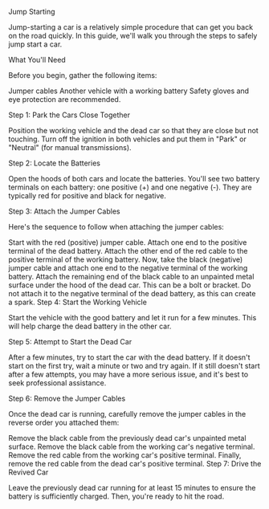 Jump Starting

 Jump-starting a car is a relatively simple procedure that can get you back on the road quickly. In this guide, we'll walk you through the steps to safely jump start a car.

What You'll Need

Before you begin, gather the following items:

Jumper cables
Another vehicle with a working battery
Safety gloves and eye protection are recommended.

Step 1: Park the Cars Close Together

Position the working vehicle and the dead car so that they are close but not touching. Turn off the ignition in both vehicles and put them in "Park" or "Neutral" (for manual transmissions).

Step 2: Locate the Batteries

Open the hoods of both cars and locate the batteries. You'll see two battery terminals on each battery: one positive (+) and one negative (-). They are typically red for positive and black for negative.

Step 3: Attach the Jumper Cables

Here's the sequence to follow when attaching the jumper cables:

Start with the red (positive) jumper cable. Attach one end to the positive terminal of the dead battery.
Attach the other end of the red cable to the positive terminal of the working battery.
Now, take the black (negative) jumper cable and attach one end to the negative terminal of the working battery.
Attach the remaining end of the black cable to an unpainted metal surface under the hood of the dead car. This can be a bolt or bracket. Do not attach it to the negative terminal of the dead battery, as this can create a spark.
Step 4: Start the Working Vehicle

Start the vehicle with the good battery and let it run for a few minutes. This will help charge the dead battery in the other car.

Step 5: Attempt to Start the Dead Car

After a few minutes, try to start the car with the dead battery. If it doesn't start on the first try, wait a minute or two and try again. If it still doesn't start after a few attempts, you may have a more serious issue, and it's best to seek professional assistance.

Step 6: Remove the Jumper Cables

Once the dead car is running, carefully remove the jumper cables in the reverse order you attached them:

Remove the black cable from the previously dead car's unpainted metal surface.
Remove the black cable from the working car's negative terminal.
Remove the red cable from the working car's positive terminal.
Finally, remove the red cable from the dead car's positive terminal.
Step 7: Drive the Revived Car

Leave the previously dead car running for at least 15 minutes to ensure the battery is sufficiently charged. Then, you're ready to hit the road.